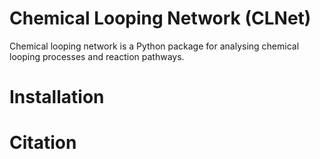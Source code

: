 # Chemical Looping Network (CLNet)
Chemical looping network is a Python package for analysing chemical looping processes
and reaction pathways.

# Installation

# Citation